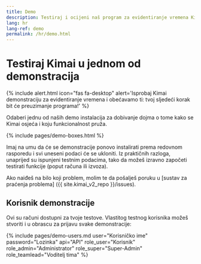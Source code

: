 ```yaml
---
title: Demo
description: Testiraj i ocijeni naš program za evidentiranje vremena Kimai, izravno s naše demo stranice.
lang: hr
lang-ref: demo
permalink: /hr/demo.html
---
```


# Testiraj Kimai u jednom od demonstracija

{% include alert.html icon="fas fa-desktop" alert='Isprobaj Kimai demonstraciju za evidentiranje vremena i obećavamo ti: tvoj sljedeći korak bit će preuzimanje programa!' %}

Odaberi jednu od naših demo instalacija za dobivanje dojma o tome kako se Kimai osjeća i koju funkcionalnost pruža.

{% include pages/demo-boxes.html %}

Imaj na umu da će se demonstracije ponovo instalirati prema redovnom rasporedu i svi uneseni podaci će se ukloniti. Iz praktičnih razloga, 
unaprijed su ispunjeni testnim podacima, tako da možeš izravno započeti testirati funkcije (poput računa ili izvoza).

Ako naiđeš na bilo koji problem, molim te da pošalješ poruku u [sustav za praćenja problema] ({{ site.kimai_v2_repo }}/issues).

## Korisnik demonstracije

Ovi su računi dostupni za tvoje testove. Vlastitog testnog korisnika možeš stvoriti i u obrascu za prijavu svake demonstracije:
 
{% include pages/demo-users.md user="Korisničko ime" password="Lozinka" api="API" role_user="Korisnik" role_admin="Administrator" role_super="Super-Admin" role_teamlead="Voditelj tima" %}
